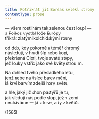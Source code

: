 ```yaml
---
title: Potřikrát již Boréas svlékl stromy
contentType: prose
---
```


<section>

— všem rostlinám tak zelenou čest loupí —  
a Foibos vystlal lože Európy  
třikrát zlatými kolchidskými rouny

od dob, kdy pokorně a téměř chromý  
následuji, v hrudi šíp nebo kopí,  
překrásná Clori, tvoje svaté stopy,  
jež louky vstříc jako své květy strou mi.

Na dohled tvého přesladkého letu,  
jenž nebe na tisíce barev mění,  
já krví barvím zdejší hory světu,

a hle, jaký již shon pastýřů je tu,  
jak sledují nás podle stop, jež v zemi  
necháváme — já z krve, a ty z květů.

(1585)

</section>
